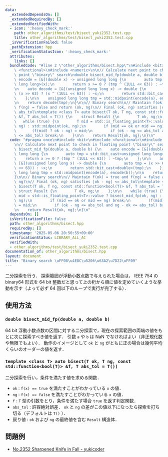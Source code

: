 ```yaml
---
data:
  _extendedDependsOn: []
  _extendedRequiredBy: []
  _extendedVerifiedWith:
  - icon: ':heavy_check_mark:'
    path: other_algorithms/test/bisect_yuki2352.test.cpp
    title: other_algorithms/test/bisect_yuki2352.test.cpp
  _isVerificationFailed: false
  _pathExtension: hpp
  _verificationStatusIcon: ':heavy_check_mark:'
  attributes:
    links: []
  bundledCode: "#line 2 \"other_algorithms/bisect.hpp\"\n#include <bit>\n#include\
    \ <functional>\n#include <numeric>\n\n// Calculate next point to check in floating\
    \ point \"binary\" search\ndouble bisect_mid_fp(double a, double b) {\n    auto\
    \ encode = [&](double x) -> unsigned long long {\n        auto tmp = std::bit_cast<unsigned\
    \ long long>(x);\n        return x >= 0 ? (tmp ^ (1ULL << 63)) : ~tmp;\n    };\n\
    \n    auto decode = [&](unsigned long long x) -> double {\n        auto tmp =\
    \ (x >> 63) ? (x ^ (1ULL << 63)) : ~x;\n        return std::bit_cast<double>(tmp);\n\
    \    };\n\n    unsigned long long tmp = std::midpoint(encode(a), encode(b));\n\
    \n    return decode(tmp);\n}\n\n// Binary search\n// Maintain f(ok) = true and\
    \ f(ng) = false and return (ok, ng)\n// Final (ok, ng) satisfies |ok - ng| <=\
    \ abs_tol\ntemplate <class T> auto bisect(T ok, T ng, const std::function<bool(T)>\
    \ &f, T abs_tol = T()) {\n    struct Result {\n        T ok, ng;\n    };\n\n \
    \   while (true) {\n        T mid = std::is_floating_point<T>::value ? bisect_mid_fp(ok,\
    \ ng) : std::midpoint(ok, ng);\n        if (mid == ok or mid == ng) break;\n \
    \       (f(mid) ? ok : ng) = mid;\n        if (ok - ng <= abs_tol and ng - ok\
    \ <= abs_tol) break;\n    }\n\n    return Result{ok, ng};\n}\n"
  code: "#pragma once\n#include <bit>\n#include <functional>\n#include <numeric>\n\
    \n// Calculate next point to check in floating point \"binary\" search\ndouble\
    \ bisect_mid_fp(double a, double b) {\n    auto encode = [&](double x) -> unsigned\
    \ long long {\n        auto tmp = std::bit_cast<unsigned long long>(x);\n    \
    \    return x >= 0 ? (tmp ^ (1ULL << 63)) : ~tmp;\n    };\n\n    auto decode =\
    \ [&](unsigned long long x) -> double {\n        auto tmp = (x >> 63) ? (x ^ (1ULL\
    \ << 63)) : ~x;\n        return std::bit_cast<double>(tmp);\n    };\n\n    unsigned\
    \ long long tmp = std::midpoint(encode(a), encode(b));\n\n    return decode(tmp);\n\
    }\n\n// Binary search\n// Maintain f(ok) = true and f(ng) = false and return (ok,\
    \ ng)\n// Final (ok, ng) satisfies |ok - ng| <= abs_tol\ntemplate <class T> auto\
    \ bisect(T ok, T ng, const std::function<bool(T)> &f, T abs_tol = T()) {\n   \
    \ struct Result {\n        T ok, ng;\n    };\n\n    while (true) {\n        T\
    \ mid = std::is_floating_point<T>::value ? bisect_mid_fp(ok, ng) : std::midpoint(ok,\
    \ ng);\n        if (mid == ok or mid == ng) break;\n        (f(mid) ? ok : ng)\
    \ = mid;\n        if (ok - ng <= abs_tol and ng - ok <= abs_tol) break;\n    }\n\
    \n    return Result{ok, ng};\n}\n"
  dependsOn: []
  isVerificationFile: false
  path: other_algorithms/bisect.hpp
  requiredBy: []
  timestamp: '2025-05-06 20:50:55+09:00'
  verificationStatus: LIBRARY_ALL_AC
  verifiedWith:
  - other_algorithms/test/bisect_yuki2352.test.cpp
documentation_of: other_algorithms/bisect.hpp
layout: document
title: "Binary search \uFF08\u4E8C\u5206\u63A2\u7D22\uFF09"
---
```


二分探索を行う．
探索範囲が浮動小数点数で与えられた場合は， IEEE 754 の binary64 形式を 64 bit 整数だと思って上の桁から順に値を定めていくような挙動を示す（よって必ず 64 回以下のループで実行が完了する）．

## 使用方法

### `double bisect_mid_fp(double a, double b)`

64 bit 浮動小数点数の区間に対する二分探索で，現在の探索範囲の両端の値をもとに次に探索すべき値を返す．
引数 `a` や `b` は NaN でなければよい（非正規化数や無限でもよい）．
動作のイメージとして `ok` と `ng` がともに正の場合は幾何平均くらいのオーダーの値を返す．

### `template <class T> auto bisect(T ok, T ng, const std::function<bool(T)> &f, T abs_tol = T())`

二分探索を行い，条件を満たす値を求める関数．

- `ok` : `f(x) == true` を満たすことがわかっている `x` の値．
- `ng` : `f(x) == false` を満たすことがわかっている `x` の値．
- `f` : `T` 型の引数をとり，条件を満たす場合 `true` を返す判定関数．
- `abs_tol` : 許容絶対誤差． `ok` と `ng` の差がこの値以下になったら探索を打ち切る（デフォルトは `T()` ）．
- 戻り値 : `ok` および `ng` の最終値を含む `Result` 構造体．

## 問題例

- [No.2352 Sharpened Knife in Fall - yukicoder](https://yukicoder.me/problems/no/2352)
